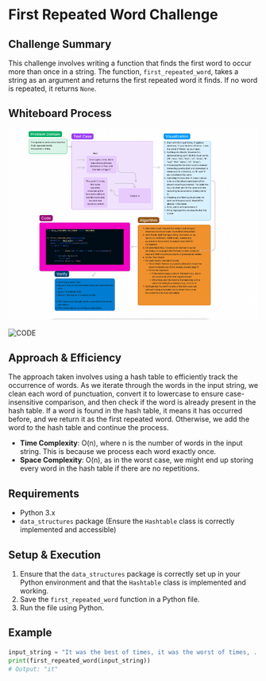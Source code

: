 # First Repeated Word Challenge

## Challenge Summary

This challenge involves writing a function that finds the first word to occur more than once in a string. The function, `first_repeated_word`, takes a string as an argument and returns the first repeated word it finds. If no word is repeated, it returns `None`.

## Whiteboard Process

![alt text](image-1.png)

![CODE]((code_challenges/hashtable_repeated_word.py))

## Approach & Efficiency

The approach taken involves using a hash table to efficiently track the occurrence of words. As we iterate through the words in the input string, we clean each word of punctuation, convert it to lowercase to ensure case-insensitive comparison, and then check if the word is already present in the hash table. If a word is found in the hash table, it means it has occurred before, and we return it as the first repeated word. Otherwise, we add the word to the hash table and continue the process.

- **Time Complexity**: O(n), where n is the number of words in the input string. This is because we process each word exactly once.
- **Space Complexity**: O(n), as in the worst case, we might end up storing every word in the hash table if there are no repetitions.

## Requirements

- Python 3.x
- `data_structures` package (Ensure the `Hashtable` class is correctly implemented and accessible)

## Setup & Execution

1. Ensure that the `data_structures` package is correctly set up in your Python environment and that the `Hashtable` class is implemented and working.
2. Save the `first_repeated_word` function in a Python file.
3. Run the file using Python.

## Example

```python
input_string = "It was the best of times, it was the worst of times, ..."
print(first_repeated_word(input_string))
# Output: "it"
